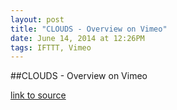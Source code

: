 ```yaml
---
layout: post
title: "CLOUDS - Overview on Vimeo"
date: June 14, 2014 at 12:26PM
tags: IFTTT, Vimeo
---
```

##CLOUDS - Overview on Vimeo

[link to source](http://ift.tt/1jrWtXD) 
